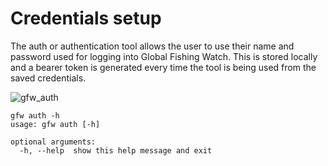 # Credentials setup

The auth or authentication tool allows the user to use their name and password used for logging into Global Fishing Watch. This is stored locally and a bearer token is generated every time the tool is being used from the saved credentials.

![gfw_auth](https://user-images.githubusercontent.com/6677629/151841765-62626278-aaff-4f03-8ba9-03b9e6bd4b58.gif)


```
gfw auth -h
usage: gfw auth [-h]

optional arguments:
  -h, --help  show this help message and exit
```
